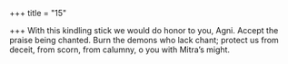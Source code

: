 +++
title = "15"

+++
With this kindling stick we would do honor to you, Agni. Accept the  praise being chanted.
Burn the demons who lack chant; protect us from deceit, from scorn,  from calumny, o you with Mitra’s might.